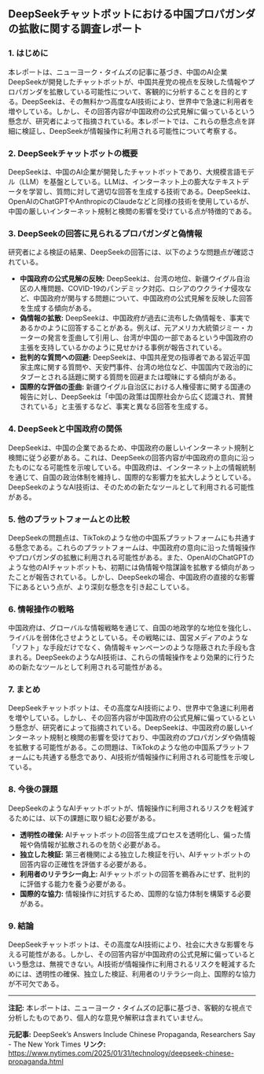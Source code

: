 ## DeepSeekチャットボットにおける中国プロパガンダの拡散に関する調査レポート

### 1. はじめに

本レポートは、ニューヨーク・タイムズの記事に基づき、中国のAI企業DeepSeekが開発したチャットボットが、中国共産党の視点を反映した情報やプロパガンダを拡散している可能性について、客観的に分析することを目的とする。DeepSeekは、その無料かつ高度なAI技術により、世界中で急速に利用者を増やしている。しかし、その回答内容が中国政府の公式見解に偏っているという懸念が、研究者によって指摘されている。本レポートでは、これらの懸念点を詳細に検証し、DeepSeekが情報操作に利用される可能性について考察する。

### 2. DeepSeekチャットボットの概要

DeepSeekは、中国のAI企業が開発したチャットボットであり、大規模言語モデル（LLM）を基盤としている。LLMは、インターネット上の膨大なテキストデータを学習し、質問に対して適切な回答を生成する技術である。DeepSeekは、OpenAIのChatGPTやAnthropicのClaudeなどと同様の技術を使用しているが、中国の厳しいインターネット規制と検閲の影響を受けている点が特徴的である。

### 3. DeepSeekの回答に見られるプロパガンダと偽情報

研究者による検証の結果、DeepSeekの回答には、以下のような問題点が確認されている。

*   **中国政府の公式見解の反映:** DeepSeekは、台湾の地位、新疆ウイグル自治区の人権問題、COVID-19のパンデミック対応、ロシアのウクライナ侵攻など、中国政府が関与する問題について、中国政府の公式見解を反映した回答を生成する傾向がある。
*   **偽情報の拡散:** DeepSeekは、中国政府が過去に流布した偽情報を、事実であるかのように回答することがある。例えば、元アメリカ大統領ジミー・カーターの発言を歪曲して引用し、台湾が中国の一部であるという中国政府の主張を支持しているかのように見せかける事例が報告されている。
*   **批判的な質問への回避:** DeepSeekは、中国共産党の指導者である習近平国家主席に関する質問や、天安門事件、台湾の地位など、中国国内で政治的にタブーとされる話題に関する質問を回避または曖昧にする傾向がある。
*   **国際的な評価の歪曲:** 新疆ウイグル自治区における人権侵害に関する国連の報告に対し、DeepSeekは「中国の政策は国際社会から広く認識され、賞賛されている」と主張するなど、事実と異なる回答を生成する。

### 4. DeepSeekと中国政府の関係

DeepSeekは、中国の企業であるため、中国政府の厳しいインターネット規制と検閲に従う必要がある。これは、DeepSeekの回答内容が中国政府の意向に沿ったものになる可能性を示唆している。中国政府は、インターネット上の情報統制を通じて、自国の政治体制を維持し、国際的な影響力を拡大しようとしている。DeepSeekのようなAI技術は、そのための新たなツールとして利用される可能性がある。

### 5. 他のプラットフォームとの比較

DeepSeekの問題点は、TikTokのような他の中国系プラットフォームにも共通する懸念である。これらのプラットフォームは、中国政府の意向に沿った情報操作やプロパガンダの拡散に利用される可能性がある。また、OpenAIのChatGPTのような他のAIチャットボットも、初期には偽情報や陰謀論を拡散する傾向があったことが報告されている。しかし、DeepSeekの場合、中国政府の直接的な影響下にあるという点が、より深刻な懸念を引き起こしている。

### 6. 情報操作の戦略

中国政府は、グローバルな情報戦略を通じて、自国の地政学的な地位を強化し、ライバルを弱体化させようとしている。その戦略には、国営メディアのような「ソフト」な手段だけでなく、偽情報キャンペーンのような隠蔽された手段も含まれる。DeepSeekのようなAI技術は、これらの情報操作をより効果的に行うための新たなツールとして利用される可能性がある。

### 7. まとめ

DeepSeekチャットボットは、その高度なAI技術により、世界中で急速に利用者を増やしている。しかし、その回答内容が中国政府の公式見解に偏っているという懸念が、研究者によって指摘されている。DeepSeekは、中国政府の厳しいインターネット規制と検閲の影響を受けており、中国政府のプロパガンダや偽情報を拡散する可能性がある。この問題は、TikTokのような他の中国系プラットフォームにも共通する懸念であり、AI技術が情報操作に利用される可能性を示唆している。

### 8. 今後の課題

DeepSeekのようなAIチャットボットが、情報操作に利用されるリスクを軽減するためには、以下の課題に取り組む必要がある。

*   **透明性の確保:** AIチャットボットの回答生成プロセスを透明化し、偏った情報や偽情報が拡散されるのを防ぐ必要がある。
*   **独立した検証:** 第三者機関による独立した検証を行い、AIチャットボットの回答内容の正確性を評価する必要がある。
*   **利用者のリテラシー向上:** AIチャットボットの回答を鵜呑みにせず、批判的に評価する能力を養う必要がある。
*   **国際的な協力:** 情報操作に対抗するため、国際的な協力体制を構築する必要がある。

### 9. 結論

DeepSeekチャットボットは、その高度なAI技術により、社会に大きな影響を与える可能性がある。しかし、その回答内容が中国政府の公式見解に偏っているという懸念は、無視できない。AI技術が情報操作に利用されるリスクを軽減するためには、透明性の確保、独立した検証、利用者のリテラシー向上、国際的な協力が不可欠である。

---
**注記:** 本レポートは、ニューヨーク・タイムズの記事に基づき、客観的な視点で分析したものであり、個人的な意見や解釈は含まれていません。


**元記事:** DeepSeek’s Answers Include Chinese Propaganda, Researchers Say - The New York Times
**リンク:** https://www.nytimes.com/2025/01/31/technology/deepseek-chinese-propaganda.html